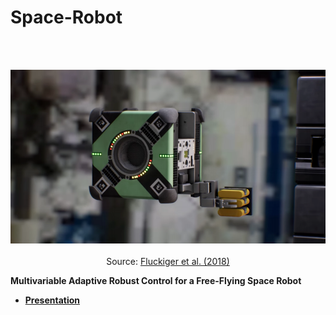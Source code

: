 # Space-Robot

<br />
<br />
<p align="center">
  <img src="Astrobee.png">
  <br />
  <br />
  Source: <a href="https://ntrs.nasa.gov/search.jsp?R=20180003515">Fluckiger et al. (2018)</a>
</p>

__Multivariable Adaptive Robust Control for a Free-Flying Space Robot__

 - [__Presentation__](https://docs.google.com/presentation/d/e/2PACX-1vRaCu2YRj9ugxywuKAeN9rVocZfMzFz2ddUANwpL8z06-UhulmhlrC-Sr6kVF3h8cVslNI41K3xfBhD/pub?start=true&loop=false&delayms=3000)
